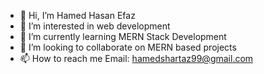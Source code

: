- 👋 Hi, I’m Hamed Hasan Efaz
- 👀 I’m interested in web development
- 🌱 I’m currently learning MERN Stack Development
- 💞️ I’m looking to collaborate on MERN based projects
- 📫 How to reach me Email: hamedshartaz99@gmail.com

<!---
Hamed18/Hamed18 is a ✨ special ✨ repository because its `README.md` (this file) appears on your GitHub profile.
You can click the Preview link to take a look at your changes.
--->
